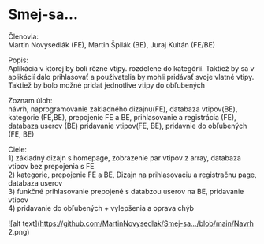 # Smej-sa...

Členovia: <br /> Martin Novysedlák (FE), Martin Špilák (BE), Juraj Kultán (FE/BE)

Popis: <br /> Aplikácia v ktorej by boli rôzne vtipy. rozdelene do kategórií. Taktiež by sa v aplikácií dalo prihlasovať a použivatelia by mohli pridávať svoje vlatné vtipy.
Taktiež by bolo možné pridať jednotlive vtipy do obľubených

Zoznam úloh: <br /> návrh, naprogramovanie zakladného dizajnu(FE), databaza vtipov(BE), kategorie (FE,BE), prepojenie FE a BE, prihlasovanie a registrácia (FE), databaza userov (BE)
pridavanie vtipov(FE, BE), pridavnie do obľubených (FE, BE)

Ciele: <br /> 1) základný dizajn s homepage, zobrazenie par vtipov z array, databaza vtipov bez prepojenia s FE <br />
       2) kategorie, prepojenie FE a BE, Dizajn na prihlasovaciu a registračnu page, databaza userov <br />
       3) funkčné prihlasovanie prepojené s databzou userov na BE, pridavanie vtipov <br />
       4) pridavanie do obľubených + vylepšenia a oprava chýb <br />

![alt text](https://github.com/MartinNovysedlak/Smej-sa.../blob/main/Navrh 2.png)
